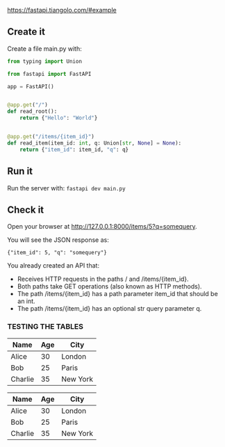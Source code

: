 https://fastapi.tiangolo.com/#example

## Create it

Create a file main.py with:

```python
from typing import Union

from fastapi import FastAPI

app = FastAPI()


@app.get("/")
def read_root():
    return {"Hello": "World"}


@app.get("/items/{item_id}")
def read_item(item_id: int, q: Union[str, None] = None):
    return {"item_id": item_id, "q": q}
```

## Run it

Run the server with: `fastapi dev main.py`


## Check it

Open your browser at http://127.0.0.1:8000/items/5?q=somequery.

You will see the JSON response as:

`{"item_id": 5, "q": "somequery"}`

You already created an API that:
- Receives HTTP requests in the paths / and /items/{item_id}.
- Both paths take GET operations (also known as HTTP methods).
- The path /items/{item_id} has a path parameter item_id that should be an int.
- The path /items/{item_id} has an optional str query parameter q.

### TESTING THE TABLES

| Name    | Age | City     |
|---------|-----|----------|
| Alice   | 30  | London   |
| Bob     | 25  | Paris    |
| Charlie | 35  | New York |


<table>
  <thead>
    <tr><th>Name</th><th>Age</th><th>City</th></tr>
  </thead>
  <tbody>
    <tr><td>Alice</td><td>30</td><td>London</td></tr>
    <tr><td>Bob</td><td>25</td><td>Paris</td></tr>
    <tr><td>Charlie</td><td>35</td><td>New York</td></tr>
  </tbody>
</table>
